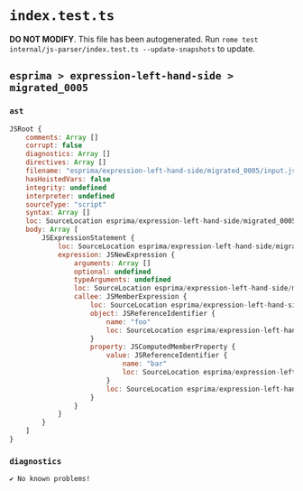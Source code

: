# `index.test.ts`

**DO NOT MODIFY**. This file has been autogenerated. Run `rome test internal/js-parser/index.test.ts --update-snapshots` to update.

## `esprima > expression-left-hand-side > migrated_0005`

### `ast`

```javascript
JSRoot {
	comments: Array []
	corrupt: false
	diagnostics: Array []
	directives: Array []
	filename: "esprima/expression-left-hand-side/migrated_0005/input.js"
	hasHoistedVars: false
	integrity: undefined
	interpreter: undefined
	sourceType: "script"
	syntax: Array []
	loc: SourceLocation esprima/expression-left-hand-side/migrated_0005/input.js 1:0-2:0
	body: Array [
		JSExpressionStatement {
			loc: SourceLocation esprima/expression-left-hand-side/migrated_0005/input.js 1:0-1:12
			expression: JSNewExpression {
				arguments: Array []
				optional: undefined
				typeArguments: undefined
				loc: SourceLocation esprima/expression-left-hand-side/migrated_0005/input.js 1:0-1:12
				callee: JSMemberExpression {
					loc: SourceLocation esprima/expression-left-hand-side/migrated_0005/input.js 1:4-1:12
					object: JSReferenceIdentifier {
						name: "foo"
						loc: SourceLocation esprima/expression-left-hand-side/migrated_0005/input.js 1:4-1:7 (foo)
					}
					property: JSComputedMemberProperty {
						value: JSReferenceIdentifier {
							name: "bar"
							loc: SourceLocation esprima/expression-left-hand-side/migrated_0005/input.js 1:8-1:11 (bar)
						}
						loc: SourceLocation esprima/expression-left-hand-side/migrated_0005/input.js 1:7-1:12
					}
				}
			}
		}
	]
}
```

### `diagnostics`

```
✔ No known problems!

```
